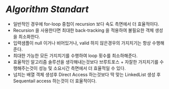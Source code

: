 # ***Algorithm Standart***

* 일반적인 경우에 for-loop 중첩이 recursion 보다 속도 측면에서 더 효율적이다.
* Recursion 을 사용한다면 최대한 back-tracking 을 적용하여 불필요한 객체 생성을 최소화한다.
* 입력샘플이 null 이거나 비어있거나, valid 하지 않은경우의 가지치기는 항상 수행해준다.
* 최대한 가능한 모든 가지치기를 수행하여 loop 횟수를 최소하해준다. 
* 효율적인 알고리즘 솔루션을 생각해내는것보다 브루트포스 + 자잘한 가지치기를 수행해주는것이 성능 및 소요시간 측면에서 더 효율적일 수 있다.
* 넘치는 배열 객체 생성후 Direct Access 하는것보다 딱 맞는 LinkedList 생성 후 Sequentail access 하는것이 더 효율적이다.